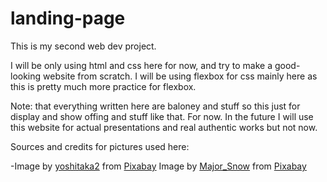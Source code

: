 # landing-page
This is my second web dev project.

I will be only using html and css here for now, and try to make a good-looking website from scratch. I will be using flexbox for css mainly here as this is pretty much more practice for flexbox.

Note: that everything written here are baloney and stuff so this just for display and show offing and stuff like that. For now. In the future I will use this website for actual presentations and real authentic works but not now.

Sources and credits for pictures used here:


-Image by <a href="https://pixabay.com/users/yoshitaka2-24545143/?utm_source=link-attribution&utm_medium=referral&utm_campaign=image&utm_content=7559738">yoshitaka2</a> from <a href="https://pixabay.com//?utm_source=link-attribution&utm_medium=referral&utm_campaign=image&utm_content=7559738">Pixabay</a>
Image by <a href="https://pixabay.com/users/major_snow-20528963/?utm_source=link-attribution&utm_medium=referral&utm_campaign=image&utm_content=7704778">Major_Snow</a> from <a href="https://pixabay.com//?utm_source=link-attribution&utm_medium=referral&utm_campaign=image&utm_content=7704778">Pixabay</a>
